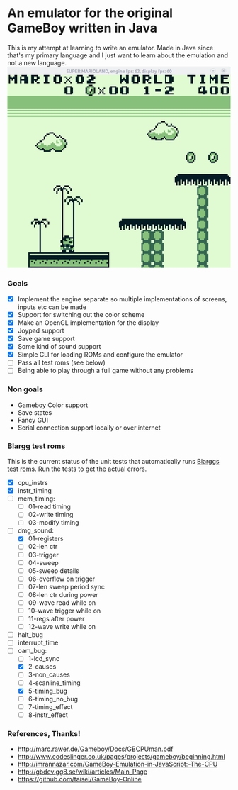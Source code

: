 # An emulator for the original GameBoy written in Java
This is my attempt at learning to write an emulator.
Made in Java since that's my primary language and I just want to learn about the emulation and not a new language.
![Super Mario Land Screenshot][screenshot]

### Goals
 - [x] Implement the engine separate so multiple implementations of screens, inputs etc can be made
 - [x] Support for switching out the color scheme
 - [x] Make an OpenGL implementation for the display
 - [x] Joypad support
 - [x] Save game support
 - [x] Some kind of sound support
 - [x] Simple CLI for loading ROMs and configure the emulator
 - [ ] Pass all test roms (see below)
 - [ ] Being able to play through a full game without any problems
 
### Non goals
 - Gameboy Color support
 - Save states
 - Fancy GUI
 - Serial connection support locally or over internet

### Blargg test roms
This is the current status of the unit tests that automatically runs [Blarggs test roms](http://blargg.8bitalley.com/parodius/gb-tests/). Run the tests to get the actual errors.
 - [x] cpu_instrs
 - [x] instr_timing
 - [ ] mem_timing:
    - [ ] 01-read timing
    - [ ] 02-write timing
    - [ ] 03-modify timing
 - [ ] dmg_sound:
    - [x] 01-registers
    - [ ] 02-len ctr
    - [ ] 03-trigger
    - [ ] 04-sweep
    - [ ] 05-sweep details
    - [ ] 06-overflow on trigger
    - [ ] 07-len sweep period sync
    - [ ] 08-len ctr during power
    - [ ] 09-wave read while on
    - [ ] 10-wave trigger while on
    - [ ] 11-regs after power
    - [ ] 12-wave write while on
 - [ ] halt_bug
 - [ ] interrupt_time
 - [ ] oam_bug:
    - [ ] 1-lcd_sync
    - [x] 2-causes
    - [ ] 3-non_causes
    - [ ] 4-scanline_timing
    - [x] 5-timing_bug
    - [ ] 6-timing_no_bug
    - [ ] 7-timing_effect
    - [ ] 8-instr_effect

### References, Thanks!
 - http://marc.rawer.de/Gameboy/Docs/GBCPUman.pdf
 - http://www.codeslinger.co.uk/pages/projects/gameboy/beginning.html
 - http://imrannazar.com/GameBoy-Emulation-in-JavaScript:-The-CPU
 - http://gbdev.gg8.se/wiki/articles/Main_Page
 - https://github.com/taisel/GameBoy-Online

 [screenshot]: https://github.com/buxxi/gameboy-emu/blob/master/mario_screenshot.gif

